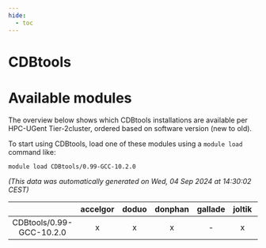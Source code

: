 ```yaml
---
hide:
  - toc
---
```


CDBtools
========

# Available modules


The overview below shows which CDBtools installations are available per HPC-UGent Tier-2cluster, ordered based on software version (new to old).

To start using CDBtools, load one of these modules using a `module load` command like:

```shell
module load CDBtools/0.99-GCC-10.2.0
```

*(This data was automatically generated on Wed, 04 Sep 2024 at 14:30:02 CEST)*  

| |accelgor|doduo|donphan|gallade|joltik|shinx|skitty|
| :---: | :---: | :---: | :---: | :---: | :---: | :---: | :---: |
|CDBtools/0.99-GCC-10.2.0|x|x|x|-|x|-|x|
